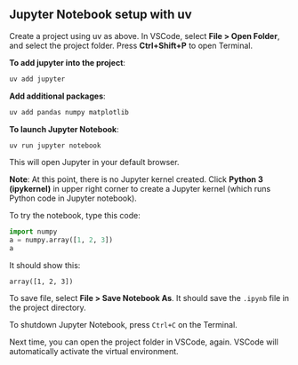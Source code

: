 
## Jupyter Notebook setup with uv

Create a project using uv as above.
In VSCode, select **File > Open Folder**, and select the project folder.
Press **Ctrl+Shift+P** to open Terminal.

**To add jupyter into the project**:

```sh
uv add jupyter
```

**Add additional packages**:

```sh
uv add pandas numpy matplotlib
```

**To launch Jupyter Notebook**:

```sh
uv run jupyter notebook
```

This will open Jupyter in your default browser.

**Note**: At this point, there is no Jupyter kernel created.
Click **Python 3 (ipykernel)**  in upper right corner to create a Jupyter kernel (which runs Python code in Jupyter notebook).

To try the notebook, type this code:

```python
import numpy
a = numpy.array([1, 2, 3])
a
```

It should show this:

```
array([1, 2, 3])
```

To save file, select **File > Save Notebook As**.
It should save the `.ipynb` file in the project directory.

To shutdown Jupyter Notebook, press `Ctrl+C` on the Terminal.

Next time, you can open the project folder in VSCode, again.
VSCode will automatically activate the virtual environment.
